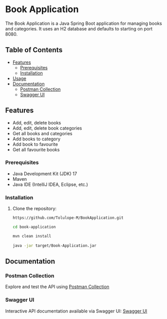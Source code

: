 ﻿# Book Application

The Book Application is a Java Spring Boot application for managing books and categories. It uses an H2 database and defaults to starting on port 8080.

## Table of Contents

- [Features](#features)
    - [Prerequisites](#prerequisites)
    - [Installation](#installation)
- [Usage](#usage)
- [Documentation](#documentation)
    - [Postman Collection](#postman-collection)
    - [Swagger UI](#swagger-ui)

## Features

- Add, edit, delete books
- Add, edit, delete book categories
- Get all books and categories
- Add books to category
- Add book to favourite
- Get all favourite books

### Prerequisites

- Java Development Kit (JDK) 17
- Maven
- Java IDE (IntelliJ IDEA, Eclipse, etc.)

### Installation

1. Clone the repository:

   ```bash
   https://github.com/Tolulope-M/BookApplication.git
   
   cd book-application

   mvn clean install
 
   java -jar target/Book-Application.jar

## Documentation

### Postman Collection

Explore and test the API using [Postman Collection](https://documenter.getpostman.com/view/22898298/2s9YeLY9hY)

### Swagger UI

Interactive API documentation available via Swagger UI: [Swagger UI](http://localhost:8080/swagger-ui/index.html)

